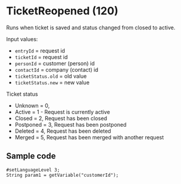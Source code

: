 # TicketReopened (120)

Runs when ticket is saved and status changed from closed to active.

Input values:

* `entryId` = request id
* `ticketId` = request id
* `personId` = customer (person) id
* `contactId` = company (contact) id
* `ticketStatus.old` = old value
* `ticketStatus.new` = new value

Ticket status

* Unknown = 0,
* Active = 1 - 	Request is currently active
* Closed = 2,  Request has been closed
* Postponed = 3, Request has been postponed
* Deleted = 4, Request has been deleted
* Merged = 5, Request has been merged with another request


## Sample code

```crmscript
#setLanguageLevel 3;
String param1 = getVariable("customerId");
```
